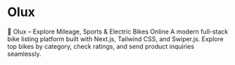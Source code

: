 # Olux
🛵 Olux – Explore Mileage, Sports &amp; Electric Bikes Online A modern full-stack bike listing platform built with Next.js, Tailwind CSS, and Swiper.js. Explore top bikes by category, check ratings, and send product inquiries seamlessly.
